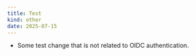 ```yaml
---
title: Test
kind: other
date: 2025-07-15
---
```


* Some test change that is not related to OIDC authentication.

